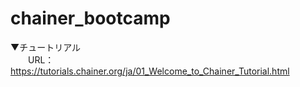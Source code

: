 # chainer_bootcamp

▼チュートリアル<br />
　　URL：https://tutorials.chainer.org/ja/01_Welcome_to_Chainer_Tutorial.html

